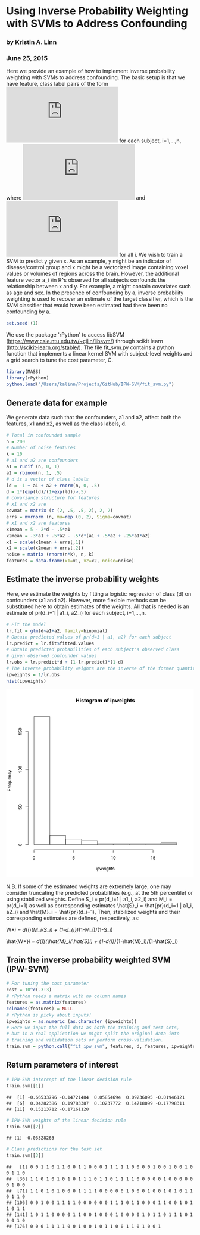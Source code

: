 # Using Inverse Probability Weighting with SVMs to Address Confounding
### by Kristin A. Linn
### June 25, 2015

Here we provide an example of how to implement inverse probability weighting with SVMs to address confounding.  The basic setup is that we have feature, class label pairs of the form ![latex equation](http://rawgit.com/kalinn/IPW-SVM/master/eq_no_01.pdf) for each subject, i=1,...,n, where ![latex equation](http://rawgit.com/kalinn/IPW-SVM/master/eq_no_02.pdf) and ![latex equation](http://rawgit.com/kalinn/IPW-SVM/master/eq_no_03.pdf) for all i. We wish to train a SVM to predict y given x. As an example, y might be an indicator of disease/control group and x might be a vectorized image containing voxel values or volumes of regions across the brain. However, the additional feature vector a_i \in R^s observed for all subjects confounds the relationship between x and y. For example, a might contain covariates such as age and sex.  In the presence of confounding by a, inverse probability weighting is used to recover an estimate of the target classifier, which is the SVM classifier that would have been estimated had there been no confounding by a.



```r
set.seed (1)
```

We use the package 'rPython' to access libSVM (https://www.csie.ntu.edu.tw/~cjlin/libsvm/) through scikit learn (http://scikit-learn.org/stable/). The file fit_svm.py contains a python function that implements a linear kernel SVM with subject-level weights and a grid search to tune the cost parameter, C.



```r
library(MASS)
library(rPython)
python.load("/Users/kalinn/Projects/GitHub/IPW-SVM/fit_svm.py")
```

## Generate data for example

We generate data such that the confounders, a1 and a2, affect both the features, x1 and x2, as well as the class labels, d.



```r
# Total in confounded sample
n = 200
# Number of noise features
k = 10
# a1 and a2 are confounders
a1 = runif (n, 0, 1)
a2 = rbinom(n, 1, .5)
# d is a vector of class labels
ld = -1 + a1 + a2 + rnorm(n, 0, .5)
d = 1*(exp(ld)/(1+exp(ld))>.5)
# covariance structure for features
# x1 and x2 are  
covmat = matrix (c (2, .5, .5, 2), 2, 2)
errs = mvrnorm (n, mu=rep (0, 2), Sigma=covmat)
# x1 and x2 are features
x1mean = 5 - 2*d - .5*a1
x2mean = -3*a1 + .5*a2 - .5*d*(a1 + .5*a2 + .25*a1*a2) 
x1 = scale(x1mean + errs[,1])
x2 = scale(x2mean + errs[,2])
noise = matrix (rnorm(n*k), n, k)
features = data.frame(x1=x1, x2=x2, noise=noise)
```

## Estimate the inverse probability weights

Here, we estimate the weights by fitting a logistic regression of class (d) on confounders (a1 and a2). However, more flexible methods can be substituted here to obtain estimates of the weights. All that is needed is an estimate of pr(d_i=1 | a1_i, a2_i) for each subject, i=1,...,n.


```r
# Fit the model
lr.fit = glm(d~a1+a2, family=binomial)
# Obtain predicted values of pr(d=1 | a1, a2) for each subject
lr.predict = lr.fit$fitted.values
# Obtain predicted probabilities of each subject's observed class
# given observed confounder values
lr.obs = lr.predict*d + (1-lr.predict)*(1-d)
# The inverse probability weights are the inverse of the former quantity
ipweights = 1/lr.obs
hist(ipweights)
```

![plot of chunk unnamed-chunk-4](figure/unnamed-chunk-4-1.png) 

N.B. If some of the estimated weights are extremely large, one may consider truncating the predicted probabilities (e.g., at the 5th percentile) or using stabilized weights. Define S_i = pr(d_i=1 | a1_i, a2_i) and M_i = pr(d_i=1) as well as corresponding estimates \hat{S}_i = \hat{pr}(d_i=1 | a1_i, a2_i) and \hat{M}_i = \hat{pr}(d_i=1), Then, stabilized weights and their corresponding estimates are defined, respectively, as:

W*_i = d_{i}*(M_i/S_i) + (1-d_{i})*(1-M_i)/(1-S_i) 

\hat{W*}_i = d_{i}*(\hat{M}_i/\hat{S}_i) + (1-d_{i})*(1-\hat{M}_i)/(1-\hat{S}_i) 

## Train the inverse probability weighted SVM (IPW-SVM)


```r
# For tuning the cost parameter
cost = 10^c(-3:3)
# rPython needs a matrix with no column names
features = as.matrix(features)
colnames(features) = NULL
# rPython is picky about inputs!
ipweights = as.numeric (as.character (ipweights))
# Here we input the full data as both the training and test sets, 
# but in a real application we might split the original data into
# training and validation sets or perform cross-validation.
train.svm = python.call("fit_ipw_svm", features, d, features, ipweights, cost)
```

## Return parameters of interest


```r
# IPW-SVM intercept of the linear decision rule
train.svm[[1]]
```

```
##  [1] -0.66533796 -0.14721484  0.05854694  0.09236095 -0.01946121
##  [6]  0.04282386  0.19783387  0.10237772  0.14718099 -0.17798311
## [11]  0.15213712 -0.17161128
```

```r
# IPW-SVM weights of the linear decision rule
train.svm[[2]]
```

```
## [1] -0.03328263
```

```r
# Class predictions for the test set
train.svm[[3]]
```

```
##   [1] 0 0 1 1 0 1 1 0 0 1 1 0 0 0 1 1 1 1 1 0 0 0 0 1 0 0 1 0 0 1 0 0 1 1 0
##  [36] 1 1 0 1 0 1 0 1 0 1 1 1 0 1 1 0 1 1 1 1 0 0 0 0 0 1 0 0 0 0 0 0 1 0 0
##  [71] 1 1 0 1 0 1 0 0 0 1 1 1 1 0 0 0 0 0 1 0 0 0 1 0 0 1 0 1 0 1 1 0 1 1 0
## [106] 0 0 1 0 0 1 1 1 1 0 0 0 0 0 0 1 1 1 0 1 1 0 0 0 1 1 0 0 1 0 1 1 0 1 1
## [141] 1 0 1 1 0 0 0 0 1 1 0 0 1 0 0 0 1 0 0 0 0 1 0 1 1 0 1 1 1 0 1 0 0 1 0
## [176] 0 0 0 1 1 1 1 0 0 1 0 0 1 0 1 1 0 0 1 1 0 1 0 0 1
```


